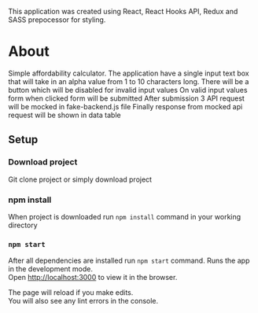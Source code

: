 This application was created using React, React Hooks API, Redux and SASS prepocessor for styling.

# About 

Simple affordability calculator. 
The application have a single input text box that will take in an alpha value from 1 to 10 characters long.
There will be a button which will be disabled for invalid input values 
On valid input values form when clicked form will be submitted
After submission 3 API request will be mocked in fake-backend.js file
Finally response from mocked api request  will be shown in data table


## Setup

### Download project

Git clone project or simply download project

### npm install

When project is downloaded run `npm install` command in your working directory

### `npm start`
After all dependencies are installed run `npm start` command.
Runs the app in the development mode.<br />
Open [http://localhost:3000](http://localhost:3000) to view it in the browser.

The page will reload if you make edits.<br />
You will also see any lint errors in the console.


